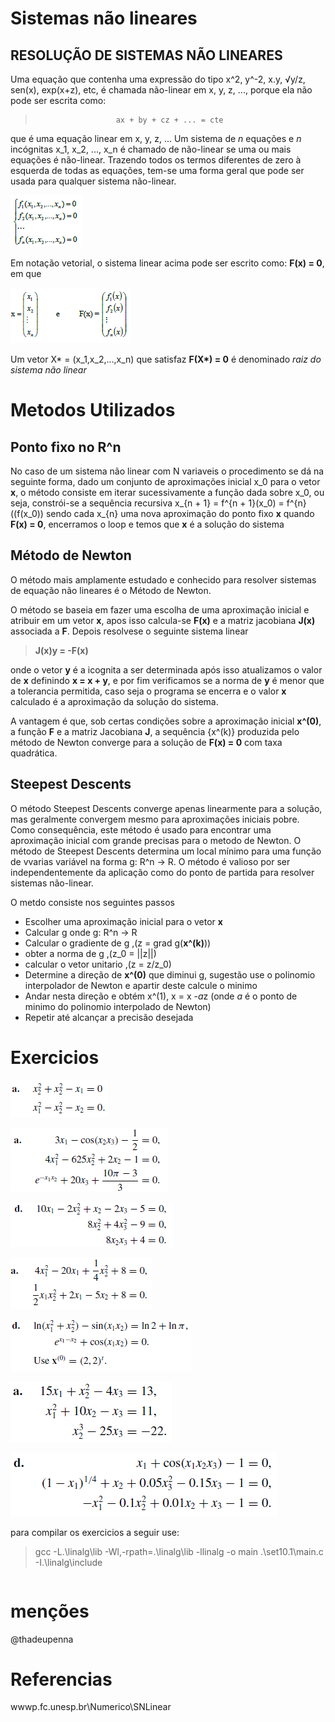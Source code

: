 # Sistemas não lineares

## RESOLUÇÃO DE SISTEMAS NÃO LINEARES
Uma equação que contenha uma expressão do tipo x^2, y^-2, x.y, √y/z, sen(x), exp(x+z), etc, é chamada não-linear em x, y, z, ..., porque ela não pode ser escrita como:
> 						ax + by + cz + ... = cte
que é uma equação linear em x, y, z, ...
Um sistema de *n* equações e *n* incógnitas x_1, x_2, ..., x_n é chamado de não-linear se uma ou mais equações é não-linear. Trazendo todos os termos diferentes de zero à esquerda de todas as equações, tem-se uma forma geral que pode ser usada para qualquer sistema não-linear.

![eq:1](imagens/01.png)

Em notação vetorial, o sistema linear acima pode ser escrito como: **F(x) = 0**, em que

![eq:2](imagens/02.png)

Um vetor X* = (x_1,x_2,...,x_n) que satisfaz **F(X\*) = 0** é denominado *raiz do sistema não linear*

# Metodos Utilizados

## Ponto fixo no R^n

No caso de um sistema não linear com N variaveis o procedimento se dá na seguinte forma, dado um conjunto de aproximações inicial x_0 para o vetor **x**, o método consiste em iterar sucessivamente a função dada sobre x_0, ou seja, constrói-se a sequência recursiva x_{n + 1} = f^{n + 1}(x_0) = f^{n}((f(x_0)) sendo cada x_{n} uma nova aproximação do ponto fixo **x** quando **F(x) = 0**, encerramos o loop e temos que **x** é a solução do sistema

## Método de Newton 

O método mais amplamente estudado e conhecido para resolver sistemas de equação não lineares é o Método de Newton.

O método se baseia em fazer uma escolha de uma aproximação inicial e atribuir em um vetor **x**, apos isso calcula-se **F(x)** e a matriz jacobiana **J(x)** associada a **F**. Depois resolvese o seguinte sistema linear

>	**J(x)y = -F(x)**

onde o vetor **y** é a icognita a ser determinada após isso atualizamos o valor de **x** definindo **x = x + y**, e por fim verificamos se a norma de **y** é menor que a tolerancia permitida, caso seja o programa se encerra e o valor **x** calculado é a aproximação da solução do sistema. 

A vantagem é que, sob certas condições sobre a aproximação inicial **x^(0)**, a função **F** e a matriz Jacobiana **J**, a sequência {x^(k)} produzida pelo método de Newton converge para a solução de **F(x) = 0** com taxa quadrática.

## Steepest Descents

O método Steepest Descents converge apenas linearmente para a solução, mas geralmente convergem mesmo para aproximações iniciais pobre. Como consequência, este método é usado para encontrar uma aproximação inicial com grande precisas para o metodo de Newton. O método de Steepest Descents determina um local mínimo para uma função de vvarias variável na forma g: R^n -> R. O método é valioso por ser independentemente da aplicação como do ponto de partida para resolver sistemas não-linear.

O metdo consiste nos seguintes passos

* Escolher uma aproximação inicial para o vetor **x**
* Calcular g onde g: R^n -> R
* Calcular o gradiente de g ,(z = grad g(**x^(k)**))
* obter a norma de g ,(z_0 = ||z||)
* calcular o vetor unitario ,(z = z/z_0)
* Determine a direção de **x^(0)** que diminui g, sugestão use o polinomio interpolador de Newton e apartir deste calcule o minimo
* Andar nesta direção e obtém x^(1), x = x -*a*z (onde *a* é o ponto de minimo do polinomio interpolado de Newton)
* Repetir até alcançar a precisão desejada


# Exercicios

![ex1](imagens/ex10.1.8.a.png)

![ex2](imagens/ex10.2.2.a.png)

![ex3](imagens/ex10.2.2.d.png)

![ex4](imagens/ex10.3.1.a.png)

![ex5](imagens/ex10.3.1.d.png)

![ex6](imagens/ex10.4.2.a.png)

![ex6](imagens/ex10.4.2.d.png)

para compilar os exercicios a seguir use:

>  gcc -L.\linalg\lib -Wl,-rpath=.\linalg\lib -llinalg -o main .\set10.1\main.c -I.\linalg\include

``` c

```

# menções

@thadeupenna

# Referencias

wwwp.fc.unesp.br\Numerico\SNLinear
